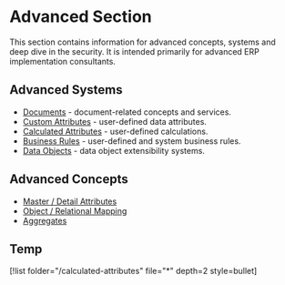 # Advanced Section

This section contains information for advanced concepts, systems and deep dive in the security.
It is intended primarily for advanced ERP implementation consultants.

## Advanced Systems

- [Documents](documents/index.md) - document-related concepts and services.
- [Custom Attributes](custom-attributes/overview.md) - user-defined data attributes.
- [Calculated Attributes](calculated-attributes/overview.md) - user-defined calculations.
- [Business Rules](business-rules/overview.md) - user-defined and system business rules.
- [Data Objects](data-objects/index.md) - data object extensibility systems.

## Advanced Concepts

- [Master / Detail Attributes](concepts/master-detail-attributes.md)
- [Object / Relational Mapping](concepts/object-relational-mapping.md)
- [Aggregates](concepts/aggregates.md)

## Temp

[!list folder="/calculated-attributes" file="*" depth=2 style=bullet]
